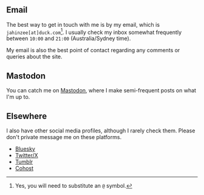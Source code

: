 ## Email

The best way to get in touch with me is by my email, which is `jahinzee[at]duck.com`[^1]. I usually check my inbox somewhat frequently between `10:00` and `21:00` (Australia/Sydney time).

My email is also the best point of contact regarding any comments or queries about the site.

## Mastodon

You can catch me on [Mastodon](https://mastodon.online/@jahinzee), where I make semi-frequent posts on what I'm up to.

## Elsewhere

I also have other social media profiles, although I rarely check them. Please don't private message me on these platforms.

- [Bluesky](https://bsky.app/profile/jahinzee.bsky.social)
- [Twitter/X](https://twitter.com/jahinzee)
- [Tumblr](https://jahinzee.tumblr.com/)
- [Cohost](https://cohost.org/jahinzee)

[^1]: Yes, you will need to substitute an `@` symbol.